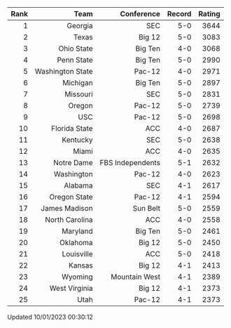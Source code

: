 | Rank  | Team                 | Conference           | Record   | Rating |
| ---:  | ---:                 | ---:                 | ---:     | ---:   |
| 1     | Georgia              | SEC                  | 5-0      | 3644   |
| 2     | Texas                | Big 12               | 5-0      | 3083   |
| 3     | Ohio State           | Big Ten              | 4-0      | 3068   |
| 4     | Penn State           | Big Ten              | 5-0      | 2990   |
| 5     | Washington State     | Pac-12               | 4-0      | 2971   |
| 6     | Michigan             | Big Ten              | 5-0      | 2897   |
| 7     | Missouri             | SEC                  | 5-0      | 2831   |
| 8     | Oregon               | Pac-12               | 5-0      | 2739   |
| 9     | USC                  | Pac-12               | 5-0      | 2698   |
| 10    | Florida State        | ACC                  | 4-0      | 2687   |
| 11    | Kentucky             | SEC                  | 5-0      | 2638   |
| 12    | Miami                | ACC                  | 4-0      | 2635   |
| 13    | Notre Dame           | FBS Independents     | 5-1      | 2632   |
| 14    | Washington           | Pac-12               | 4-0      | 2623   |
| 15    | Alabama              | SEC                  | 4-1      | 2617   |
| 16    | Oregon State         | Pac-12               | 4-1      | 2594   |
| 17    | James Madison        | Sun Belt             | 5-0      | 2559   |
| 18    | North Carolina       | ACC                  | 4-0      | 2558   |
| 19    | Maryland             | Big Ten              | 5-0      | 2461   |
| 20    | Oklahoma             | Big 12               | 5-0      | 2450   |
| 21    | Louisville           | ACC                  | 5-0      | 2418   |
| 22    | Kansas               | Big 12               | 4-1      | 2413   |
| 23    | Wyoming              | Mountain West        | 4-1      | 2389   |
| 24    | West Virginia        | Big 12               | 4-1      | 2373   |
| 25    | Utah                 | Pac-12               | 4-1      | 2373   |

Updated 10/01/2023 00:30:12
